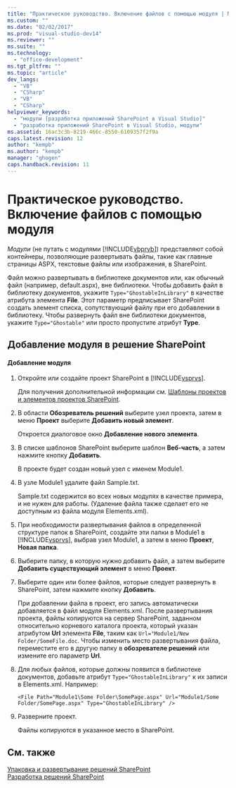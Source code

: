 ```yaml
---
title: "Практическое руководство. Включение файлов с помощью модуля | Microsoft Docs"
ms.custom: ""
ms.date: "02/02/2017"
ms.prod: "visual-studio-dev14"
ms.reviewer: ""
ms.suite: ""
ms.technology: 
  - "office-development"
ms.tgt_pltfrm: ""
ms.topic: "article"
dev_langs: 
  - "VB"
  - "CSharp"
  - "VB"
  - "CSharp"
helpviewer_keywords: 
  - "модули [разработка приложений SharePoint в Visual Studio]"
  - "разработка приложений SharePoint в Visual Studio, модули"
ms.assetid: 16ac3c3b-8219-466c-8550-6109357f2f9a
caps.latest.revision: 12
author: "kempb"
ms.author: "kempb"
manager: "ghogen"
caps.handback.revision: 11
---
```

# Практическое руководство. Включение файлов с помощью модуля
  *Модули* \(не путать с модулями [!INCLUDE[vbprvb](../sharepoint/includes/vbprvb-md.md)]\) представляют собой контейнеры, позволяющие развертывать файлы, такие как главные страницы ASPX, текстовые файлы или изображения, в SharePoint.  
  
 Файл можно развертывать в библиотеке документов или, как обычный файл \(например, default.aspx\), вне библиотеки.  Чтобы добавить файл в библиотеку документов, укажите `Type="GhostableInLibrary"` в качестве атрибута элемента **File**.  Этот параметр предписывает SharePoint создать элемент списка, сопутствующий файлу при его добавлении в библиотеку.  Чтобы развернуть файл вне библиотеки документов, укажите `Type="Ghostable"` или просто пропустите атрибут **Type**.  
  
## Добавление модуля в решение SharePoint  
  
#### Добавление модуля  
  
1.  Откройте или создайте проект SharePoint в [!INCLUDE[vsprvs](../sharepoint/includes/vsprvs-md.md)].  
  
     Для получения дополнительной информации см. [Шаблоны проектов и элементов проектов SharePoint](../sharepoint/sharepoint-project-and-project-item-templates.md).  
  
2.  В области **Обозреватель решений** выберите узел проекта, затем в меню **Проект** выберите **Добавить новый элемент**.  
  
     Откроется диалоговое окно **Добавление нового элемента**.  
  
3.  В списке шаблонов SharePoint выберите шаблон **Веб\-часть**, а затем нажмите кнопку **Добавить**.  
  
     В проекте будет создан новый узел с именем Module1.  
  
4.  В узле Module1 удалите файл Sample.txt.  
  
     Sample.txt содержится во всех новых модулях в качестве примера, и не нужен для работы. \(Удаление файла также сделает его не доступным из файла модуля Elements.xml\).  
  
5.  При необходимости развертывания файлов в определенной структуре папок в SharePoint, создайте эти папки в Module1 в [!INCLUDE[vsprvs](../sharepoint/includes/vsprvs-md.md)], выбрав узел Module1, а затем в меню **Проект**, **Новая папка**.  
  
6.  Выберите папку, в которую нужно добавить файл, а затем выберите **Добавить существующий элемент** в меню **Проект**.  
  
7.  Выберите один или более файлов, которые следует развернуть в SharePoint, затем нажмите кнопку **Добавить**.  
  
     При добавлении файла в проект, его запись автоматически добавляется в файл модуля Elements.xml.  После развертывания проекта, файлы копируются на сервер SharePoint, заданном относительно корневого каталога проекта, который указан атрибутом **Url** элемента **File**, таким как `Url="Module1/New Folder/SomeFile.doc`.  Чтобы изменить место развертывания файла, переместите его в другую папку в **обозревателе решений** или измените его параметр **Url**.  
  
8.  Для любых файлов, которые должны появится в библиотеке документов, добавьте атрибут `Type="GhostableInLibrary"` к их записи в Elements.xml.  Например:  
  
    ```  
    <File Path="Module1\Some Folder\SomePage.aspx" Url="Module1/Some Folder/SomePage.aspx" Type="GhostableInLibrary" />  
    ```  
  
9. Разверните проект.  
  
     Файлы копируются в указанное место в SharePoint.  
  
## См. также  
 [Упаковка и развертывание решений SharePoint](../sharepoint/packaging-and-deploying-sharepoint-solutions.md)   
 [Разработка решений SharePoint](../sharepoint/developing-sharepoint-solutions.md)  
  
  